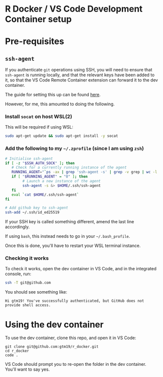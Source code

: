 # R Docker / VS Code Development Container setup

# Pre-requisites

## `ssh-agent`

If you authenticate `git` operations using SSH, you will need to ensure that `ssh-agent` is running locally, and that the relevant keys have been added to it, so that the VS Code Remote Container extension can forward it to the dev container.

The guide for setting this up can be found [here](https://code.visualstudio.com/docs/remote/containers#_using-ssh-keys).

However, for me, this amounted to doing the following.

### Install `socat` on host WSL(2)

This will be required if using WSL:

```sh
sudo apt-get update && sudo apt-get install -y socat
```

### Add the following to my `~/.zprofile` (since I am using `zsh`)

```sh
# Initialise ssh-agent
if [ -z "$SSH_AUTH_SOCK" ]; then
   # Check for a currently running instance of the agent
   RUNNING_AGENT="`ps -ax | grep 'ssh-agent -s' | grep -v grep | wc -l | tr -d '[:space:]'`"
   if [ "$RUNNING_AGENT" = "0" ]; then
        # Launch a new instance of the agent
        ssh-agent -s &> $HOME/.ssh/ssh-agent
   fi
   eval `cat $HOME/.ssh/ssh-agent`
fi

# Add github key to ssh-agent
ssh-add ~/.ssh/id_ed25519
```

If your SSH key is called something different, amend the last line accordingly.

If using `bash`, this instead needs to go in your `~/.bash_profile`.

Once this is done, you'll have to restart your WSL terminal instance.

### Checking it works

To check it works, open the dev container in VS Code, and in the integrated console, run:

```sh
ssh -T git@github.com
```

You should see something like:

```
Hi gtm19! You've successfully authenticated, but GitHub does not provide shell access.
```

# Using the dev container

To use the dev container, clone this repo, and open it in VS Code:

```
git clone git@github.com:gtm19/r_docker.git
cd r_docker
code .
```

VS Code should prompt you to re-open the folder in the dev container. You'll want to say yes.
